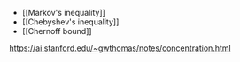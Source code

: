 * [[Markov's inequality]]
* [[Chebyshev's inequality]]
* [[Chernoff bound]]

https://ai.stanford.edu/~gwthomas/notes/concentration.html